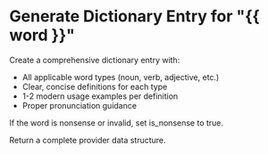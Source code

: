 # Generate Dictionary Entry for "{{ word }}"

Create a comprehensive dictionary entry with:
- All applicable word types (noun, verb, adjective, etc.)
- Clear, concise definitions for each type
- 1-2 modern usage examples per definition
- Proper pronunciation guidance

If the word is nonsense or invalid, set is_nonsense to true.

Return a complete provider data structure.